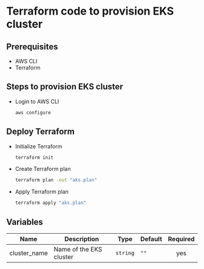 # Terraform code to provision EKS cluster

## Prerequisites
- AWS CLI
- Terraform

## Steps to provision EKS cluster
- Login to AWS CLI
  ```sh
  aws configure
  ```

## Deploy Terraform
- Initialize Terraform
  ```sh
  terraform init
  ```
- Create Terraform plan
  ```sh
  terraform plan -out "aks.plan"
  ```

- Apply Terraform plan
  ```sh
  terraform apply "aks.plan"
  ```

## Variables
| Name | Description | Type | Default | Required |
|------|-------------|------|---------|:--------:|
| cluster_name | Name of the EKS cluster | `string` | `""` | yes |